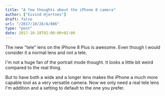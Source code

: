 ```yaml
---
title: "A few thoughts about the iPhone 8 camera"
author: ["Eivind Hjertnes"]
draft: false
url: "/2017/10/28/A/806"
type: "post"
date: 2017-10-28T02:00:00+02:00
---
```


The new "tele" lens on the iPhone 8 Plus is awesome. Even though I would
consider it a normal lens and not a tele.

I'm not a huge fan of the portrait mode thought. It looks a little bit
weird compared to the real thing.

But to have both a wide and a longer lens makes the iPhone a much more
capable tool as a very versatile camera. Now we only need a real tele
lens I'm addition and a setting to default to the one you prefer.
